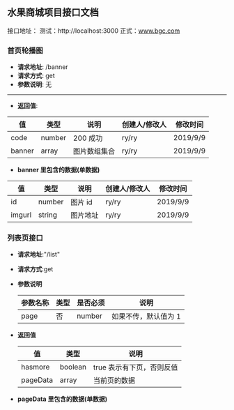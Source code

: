 ## 水果商城项目接口文档

接口地址：
测试：http://localhost:3000
正式：www.bgc.com

### 首页轮播图

- **请求地址**: /banner
- **请求方式**: get
- **参数说明**: 无

---

- **返回值**:

| 值     | 类型   | 说明         | 创建人/修改人 | 修改时间 |
| ------ | ------ | ------------ | ------------- | -------- |
| code   | number | 200 成功     | ry/ry         | 2019/9/9 |
| banner | array  | 图片数组集合 | ry/ry         | 2019/9/9 |

- **banner 里包含的数据(单数据)**

| 值     | 类型   | 说明     | 创建人/修改人 | 修改时间 |
| ------ | ------ | -------- | ------------- | -------- |
| id     | number | 图片 id  | ry/ry         | 2019/9/9 |
| imgurl | string | 图片地址 | ry/ry         | 2019/9/9 |

### 列表页接口

- **请求地址**:"/list"
- **请求方式**:get
- **参数说明**

  | 参数名称 | 类型 | 是否必须 | 说明                 |
  | -------- | ---- | -------- | -------------------- |
  | page     | 否   | number   | 如果不传，默认值为 1 |

- **返回值**

  | 值       | 类型    | 说明                      |
  | -------- | ------- | ------------------------- |
  | hasmore  | boolean | true 表示有下页，否则反值 |
  | pageData | array   | 当前页的数据              |

- **pageData 里包含的数据(单数据)**
